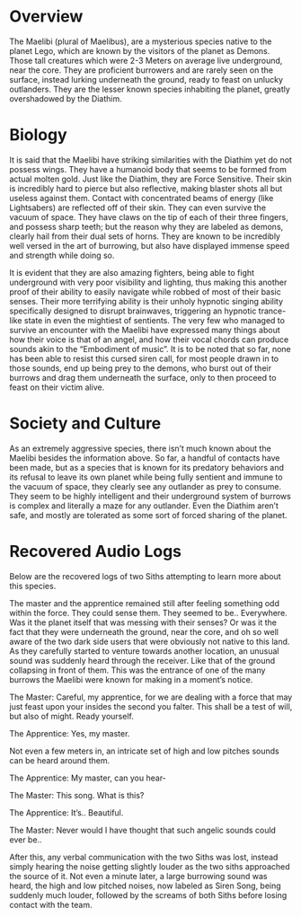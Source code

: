# Overview

The Maelibi (plural of Maelibus), are a mysterious species native to the planet Lego, which are known by the visitors of the planet as Demons.
Those tall creatures which were 2-3 Meters on average live underground, near the core.
They are proficient burrowers and are rarely seen on the surface, instead lurking underneath the ground, ready to feast on unlucky outlanders.
They are the lesser known species inhabiting the planet, greatly overshadowed by the Diathim.

# Biology

It is said that the Maelibi have striking similarities with the Diathim yet do not possess wings.
They have a humanoid body that seems to be formed from actual molten gold.
Just like the Diathim, they are Force Sensitive.
Their skin is incredibly hard to pierce but also reflective, making blaster shots all but useless against them.
Contact with concentrated beams of energy (like Lightsabers) are reflected off of their skin.
They can even survive the vacuum of space.
They have claws on the tip of each of their three fingers, and possess sharp teeth; but the reason why they are labeled as demons, clearly hail from their dual sets of horns.
They are known to be incredibly well versed in the art of burrowing, but also have displayed immense speed and strength while doing so.

It is evident that they are also amazing fighters, being able to fight underground with very poor visibility and lighting, thus making this another proof of their ability to easily navigate while robbed of most of their basic senses.
Their more terrifying ability is their unholy hypnotic singing ability specifically designed to disrupt brainwaves, triggering an hypnotic trance-like state in even the mightiest of sentients.
The very few who managed to survive an encounter with the Maelibi have expressed many things about how their voice is that of an angel, and how their vocal chords can produce sounds akin to the “Embodiment of music”.
It is to be noted that so far, none has been able to resist this cursed siren call, for most people drawn in to those sounds, end up being prey to the demons, who burst out of their burrows and drag them underneath the surface, only to then proceed to feast on their victim alive.

# Society and Culture

As an extremely aggressive species, there isn’t much known about the Maelibi besides the information above.
So far, a handful of contacts have been made, but as a species that is known for its predatory behaviors and its refusal to leave its own planet while being fully sentient and immune to the vacuum of space, they clearly see any outlander as prey to consume.
They seem to be highly intelligent and their underground system of burrows is complex and literally a maze for any outlander.
Even the Diathim aren’t safe, and mostly are tolerated as some sort of forced sharing of the planet.

# Recovered Audio Logs

Below are the recovered logs of two Siths attempting to learn more about this species.

The master and the apprentice remained still after feeling something odd within the force.
They could sense them.
They seemed to be..
Everywhere.
Was it the planet itself that was messing with their senses?
Or was it the fact that they were underneath the ground, near the core, and oh so well aware of the two dark side users that were obviously not native to this land.
As they carefully started to venture towards another location, an unusual sound was suddenly heard through the receiver.
Like that of the ground collapsing in front of them.
This was the entrance of one of the many burrows the Maelibi were known for making in a moment’s notice.

The Master: Careful, my apprentice, for we are dealing with a force that may just feast upon your insides the second you falter.
This shall be a test of will, but also of might.
Ready yourself.

The Apprentice: Yes, my master.

Not even a few meters in, an intricate set of high and low pitches sounds can be heard around them.

The Apprentice: My master, can you hear-

The Master: This song.
What is this?

The Apprentice: It’s..
Beautiful.

The Master: Never would I have thought that such angelic sounds could ever be..

After this, any verbal communication with the two Siths was lost, instead simply hearing the noise getting slightly louder as the two siths approached the source of it.
Not even a minute later, a large burrowing sound was heard, the high and low pitched noises, now labeled as Siren Song, being suddenly much louder, followed by the screams of both Siths before losing contact with the team.
